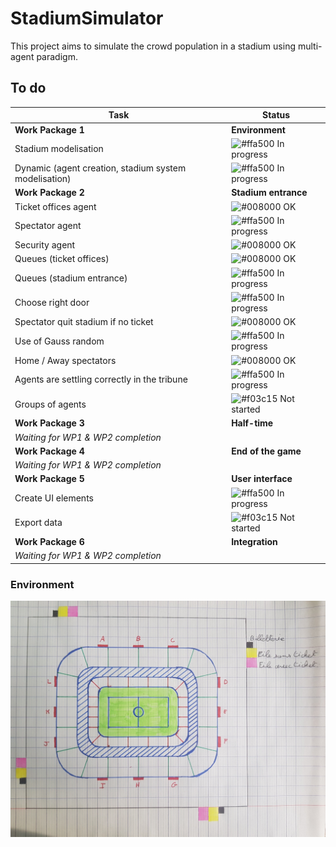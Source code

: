 # StadiumSimulator

This project aims to simulate the crowd population in a stadium using multi-agent paradigm.

## To do


| Task  | Status |
| ------------- | ------------- |
| **Work Package 1** | **Environment** |
| Stadium modelisation | ![#ffa500](https://placehold.it/15/ffa500/000000?text=+) In progress |
| Dynamic (agent creation, stadium system modelisation) | ![#ffa500](https://placehold.it/15/ffa500/000000?text=+) In progress  |
| **Work Package 2** | **Stadium entrance**  |
| Ticket offices agent | ![#008000](https://placehold.it/15/008000/000000?text=+) OK  |
| Spectator agent | ![#ffa500](https://placehold.it/15/ffa500/000000?text=+) In progress |
| Security agent | ![#008000](https://placehold.it/15/008000/000000?text=+) OK |
| Queues (ticket offices) | ![#008000](https://placehold.it/15/008000/000000?text=+) OK |
| Queues (stadium entrance) | ![#ffa500](https://placehold.it/15/ffa500/000000?text=+) In progress |
| Choose right door | ![#ffa500](https://placehold.it/15/ffa500/000000?text=+) In progress |
| Spectator quit stadium if no ticket | ![#008000](https://placehold.it/15/008000/000000?text=+) OK |
| Use of Gauss random | ![#ffa500](https://placehold.it/15/ffa500/000000?text=+) In progress |
| Home / Away spectators | ![#008000](https://placehold.it/15/008000/000000?text=+) OK |
| Agents are settling correctly in the tribune | ![#ffa500](https://placehold.it/15/ffa500/000000?text=+) In progress |
| Groups of agents | ![#f03c15](https://placehold.it/15/f03c15/000000?text=+) Not started |
| **Work Package 3** | **Half-time** |
| *Waiting for WP1 & WP2 completion* |  |
| **Work Package 4** | **End of the game** |
| *Waiting for WP1 & WP2 completion* |  |
| **Work Package 5** | **User interface** |
| Create UI elements | ![#ffa500](https://placehold.it/15/ffa500/000000?text=+) In progress |
| Export data | ![#f03c15](https://placehold.it/15/f03c15/000000?text=+) Not started |
| **Work Package 6** | **Integration** |
| *Waiting for WP1 & WP2 completion* |  |

### Environment

![Image description](Images/stadium.png)
